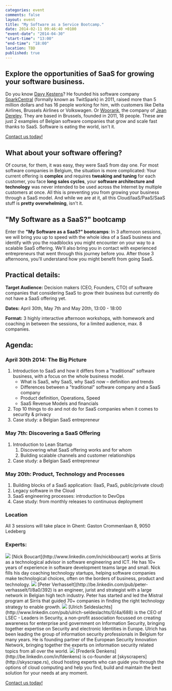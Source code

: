 ```yaml
---
categories: event
comments: false
layout: event
title: "My Software as a Service Bootcamp."
date: 2014-02-11 09:46:40 +0100
"event-date": "2014-04-30"
"start-time": "13:00"
"end-time": "18:00"
location: TBD
published: true
---
```

## Explore the opportunities of SaaS for growing your software business.
Do you know [Davy Kestens](https://twitter.com/davykestens)? He founded his software company [SparkCentral](http://www.sparkcentral.com) (formally known as TwitSpark) in 2011, raised more than 5 million dollars and has 16 people working for him, with customers like Delta Airlines, Brussels Airlines or Volkswagen. Or [Woorank](http://www.woorank.com), the company of [Jean Dereley](http://www.linkedin.com/in/jderely). They are based in Brussels, founded in 2011, 18 people. These are just 2 examples of Belgian software companies that grow and scale fast thanks to SaaS. Software is eating the world, isn't it.
<!-- more -->

<a href="/bootcamp-contact" class="btn btn-success btn-large center">Contact us today!</a>

## What about your software offering?
Of course, for them, it was easy, they were SaaS from day one. For most software companies in Belgium, the situation is more complicated: Your current offering is **complex** and requires **tweaking and tuning** for each customer, you face **long sales cycles**, your **software architecture and technology** was never intended to be used across the Internet by multiple customers at once.  All this is preventing you from growing your business through a SaaS model. And while we are at it, all this Cloud/IaaS/PaaS/SaaS stuff is **pretty overwhelming**, isn't it.

## "My Software as a SaaS?" bootcamp
Enter the **"My Software as a SaaS?" bootcamps**: In 3 afternoon sessions, we will bring you up to speed with the whole idea of a SaaS business and identify with you the roadblocks you might encounter on your way to a scalable SaaS offering. We'll also bring you in contact with experienced entrepreneurs that went through this journey before you. After those 3 afternoons, you'll understand how you might benefit from going SaaS.



## Practical details:

**Target Audience:** Decision makers (CEO, Founders, CTO) of software companies that considering SaaS to grow their business but currently do not have a SaaS offering yet.

**Dates:** April 30th, May 7th and May 20th, 13:00 - 18:00

**Format:** 3 highly interactive afternoon workshops, with homework and coaching in between the sessions, for a limited audience, max. 8 companies.

## Agenda:

### April 30th 2014: The Big Picture
1. Introduction to SaaS and how it differs from a "traditional" software business, with a focus on the whole business model.
    * What is SaaS, why SaaS, why SaaS now – definition and trends
    * Differences between a "traditional" software company and a SaaS company
    * Product definition, Operations, Speed
    * SaaS Revenue Models and financials 
2. Top 10 things to do and not do for SaaS companies when it comes to security & privacy
3. Case study: a Belgian SaaS entrepreneur

### May 7th: Discovering a SaaS Offering
1. Introduction to Lean Startup
   1. Discovering what SaaS offering works and for whom
   2. Building scalable channels and customer relationships
2. Case study: a Belgian SaaS entrepreneur

### May 20th: Product, Technology and Processes
1. Building blocks of a SaaS application: (IaaS, PaaS, public/private cloud)
2. Legacy software in the Cloud
3. SaaS engineering processes: introduction to DevOps
4. Case study: from monthly releases to continuous deployment

### Location ###
All 3 sessions will take place in Ghent: Gaston Crommenlaan 8, 9050 Ledeberg

### Experts:
<img src="http://www.startathlon.com/images/team/nick.jpg">
[Nick Boucart](http://www.linkedin.com/in/nickboucart) works at Sirris as a technological advisor in software engineering and ICT. He has 10+ years of experience in software development teams large and small. Nick fills his day coaching technology startups, helping software companies make technological choices, often on the borders of business, product and technology.

<img src="http://www.startathlon.com/images/team/peter.jpg">
[Peter Verhasselt](http://be.linkedin.com/pub/peter-verhasselt/1/8a0/392) is an engineer, jurist and strategist with a large network in Belgian high tech industry. Peter has started and led the Mistral program at Sirris that guided 70+ companies in finding the right technology strategy to enable growth.

<img src="/images/partners/seldeslachts.jpg">
[Ulrich Seldeslachts](http://www.linkedin.com/pub/ulrich-seldeslachts/0/4a/688) is the CEO of LSEC - Leaders in Security, a non-profit association focussed on creating awareness for enterprise and government on Information Security, bringing together expertise on Security and electronic Identities in Europe. Ulrich has been leading the group of information security professionals in Belgium for many years. He is founding partner of the European Security Innovation Network, bringing together the experts on information security related topics from all over the world.

<img src="http://www.sirris.be/uploadedImages/News/Denkens.jpg">
[Frederik Denkens](http://be.linkedin.com/in/fdenkens) is co-founder at [skyscrapers](http://skyscrape.rs), cloud hosting experts who can guide you through the options of cloud computing and help you find, build and maintain the best solution for your needs at any moment.	

<a href="/bootcamp-contact" class="btn btn-success btn-large center">Contact us today!</a>